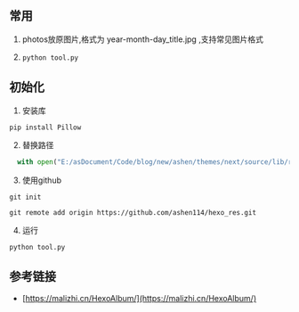 ## 常用

1. photos放原图片,格式为 year-month-day_title.jpg ,支持常见图片格式

2. `python tool.py`


## 初始化

1. 安装库

`pip install Pillow`


2. 替换路径

```py
  with open("E:/asDocument/Code/blog/new/ashen/themes/next/source/lib/res/data.json", "w") as fp:
```

3. 使用github

`git init`

`git remote add origin https://github.com/ashen114/hexo_res.git`

4. 运行

`python tool.py`

## 参考链接
- [https://malizhi.cn/HexoAlbum/](https://malizhi.cn/HexoAlbum/)